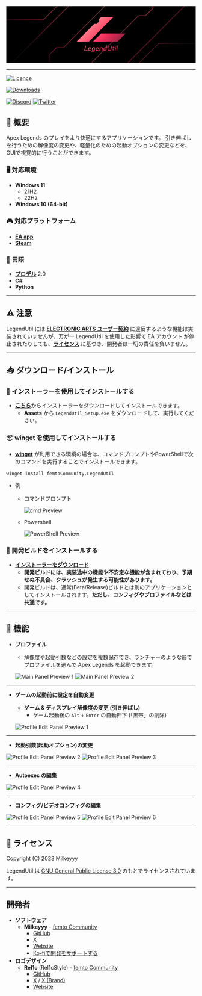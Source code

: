<div align="center">
<img src="https://github.com/femtoCommunity/LegendUtil/blob/main/Resources/Logo/LegendUtil_Banner_WithoutText.png?raw=true" alt="LegendUtil Banner" title="LegendUtil">
</div>

---


[![Licence](https://img.shields.io/github/license/femtoCommunity/LegendUtil?style=for-the-badge)](#-ライセンス)

[![Downloads](https://img.shields.io/github/downloads/femtoCommunity/LegendUtil/total?style=for-the-badge)](https://github.com/femtoCommunity/LegendUtil/releases)

[![Discord](https://img.shields.io/badge/Discord-%235865F2.svg?style=for-the-badge&logo=discord&logoColor=white)](https://discord.gg/Y5FrzPft3M)
[![Twitter](https://img.shields.io/badge/Twitter-%231DA1F2.svg?style=for-the-badge&logo=Twitter&logoColor=white)](https://twitter.com/Milkeyyy_53)

## 📃 概要
Apex Legends のプレイをより快適にするアプリケーションです。
引き伸ばしを行うための解像度の変更や、軽量化のための起動オプションの変更などを、GUIで視覚的に行うことができます。

### 🖥️ 対応環境
- **Windows 11**
  - 21H2
  - 22H2
- **Windows 10 (64-bit)**

### 🎮 対応プラットフォーム
- [**EA app**](https://www.ea.com/ja-jp/ea-app)
- [**Steam**](https://store.steampowered.com)

### 📝 言語
- [**プロデル**](https://produ.irelang.jp/) 2.0
- **C#**
- **Python**

---

## ⚠️ 注意
LegendUtil には [**ELECTRONIC ARTS ユーザー契約**](https://www.ea.com/ja-jp/legal/user-agreement) に違反するような機能は実装されていませんが、万が一 LegendUtil を使用した影響で EA アカウント が停止されたりしても、[**ライセンス**](#-ライセンス) に基づき、開発者は一切の責任を負いません。

---

## 📥 ダウンロード/インストール

### 📁 インストーラーを使用してインストールする
- [**こちら**](https://github.com/femtoCommunity/LegendUtil/releases)からインストーラーをダウンロードしてインストールできます。
  - **Assets** から `LegendUtil_Setup.exe` をダウンロードして、実行してください。

### 📦 winget を使用してインストールする
- [**winget**](https://learn.microsoft.com/ja-jp/windows/package-manager/winget/) が利用できる環境の場合は、コマンドプロンプトやPowerShellで次のコマンドを実行することでインストールできます。
```
winget install femtoCommunity.LegendUtil
```

- 例
  - コマンドプロンプト

    ![cmd Preview](https://user-images.githubusercontent.com/59532514/223331635-8ebdbc30-e658-4776-8709-eee5d1cd8a61.png)

  - Powershell

    ![PowerShell Preview](https://user-images.githubusercontent.com/59532514/223331108-f1b908cb-8399-4117-89f4-ea2a155dae61.png)

### 💊 開発ビルドをインストールする
- [**インストーラーをダウンロード**](https://releases.api.legendutil.milkeyyy.com/latest/download?release_channel=dev)
  - **開発ビルドには、実装途中の機能や不安定な機能が含まれており、予期せぬ不具合、クラッシュが発生する可能性があります。**
  - 開発ビルドは、通常(Beta/Release)ビルドとは別のアプリケーションとしてインストールされます。**ただし、コンフィグやプロファイルなどは共通です。**

---

## 🔧 機能
- **プロファイル**
  - 解像度や起動引数などの設定を複数保存でき、ランチャーのような形でプロファイルを選んで Apex Legends を起動できます。
   
  ![Main Panel Preview 1](https://github.com/femtoCommunity/LegendUtil/assets/59532514/978b2001-5292-4171-bb0c-2f14914a5173)
  ![Main Panel Preview 2](https://github.com/femtoCommunity/LegendUtil/assets/59532514/2d52e4bd-bd30-44a8-b023-0966431c9e33)


---

- **ゲームの起動前に設定を自動変更**
  - **ゲーム & ディスプレイ解像度の変更 (引き伸ばし)**
    - ゲーム起動後の `Alt` + `Enter` の自動押下 (「黒帯」の削除)

  ![Profile Edit Panel Preview 1](https://github.com/femtoCommunity/LegendUtil/assets/59532514/1dab9f7d-d10f-4078-91c1-23fdafcc4786)


---

  - **起動引数(起動オプション)の変更**
   
  ![Profile Edit Panel Preview 2](https://github.com/femtoCommunity/LegendUtil/assets/59532514/d7990fef-50ed-41fe-87bc-a8b316e17638)
  ![Profile Edit Panel Preview 3](https://github.com/femtoCommunity/LegendUtil/assets/59532514/087566b8-c9dc-44de-b4d3-99e076b1e7e6)


---

  - **Autoexec の編集**
  
  ![Profile Edit Panel Preview 4](https://github.com/femtoCommunity/LegendUtil/assets/59532514/f0122707-e0eb-4099-8ff2-a76042575f26)


---

  - **コンフィグ/ビデオコンフィグの編集**
  
  ![Profile Edit Panel Preview 5](https://github.com/femtoCommunity/LegendUtil/assets/59532514/8dfeca59-ef50-48f6-a10b-2b7a4bbca6fa)
  ![Profile Edit Panel Preview 6](https://github.com/femtoCommunity/LegendUtil/assets/59532514/9ec34109-4b18-4b44-9557-7bbea0b86ea9)


---

## 📒 ライセンス
Copyright (C) 2023 Milkeyyy

LegendUtil は [GNU General Public License 3.0](https://www.gnu.org/licenses/gpl-3.0.ja.html) のもとでライセンスされています。

---

## 開発者
- **ソフトウェア**
  - **Milkeyyy** - [femto Community](https://femtocommunity.com/)
    - [GitHub](https://github.com/Milkeyyy)
    - [X](https://x.com/Milkeyyy_53)
    - [Website](https://milkeyyy.com/)
    - [Ko-fiで開発をサポートする](https://ko-fi.com/milkeyyy)
- **ロゴデザイン**
  - **Rel1c** (Rel1cStyle) - [femto Community](https://femtocommunity.com/)
    - [GitHub](https://github.com/Rel1c393)
    - [X](https://x.com/Apex_tyaneko) / [X (Brand)](https://x.com/Rel1cStyle)
    - [Website](https://rel1c.work/)
